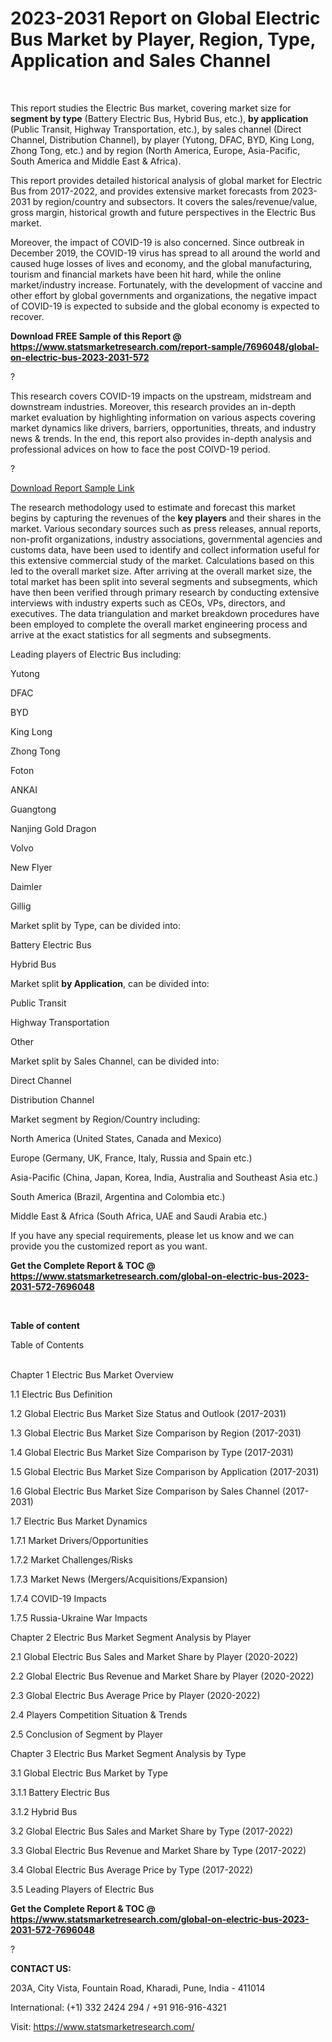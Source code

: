 <h1>2023-2031 Report on Global Electric Bus Market by Player, Region, Type, Application and Sales Channel</h1><br/><p>This report studies the Electric Bus market, covering market size for <strong>segment by type</strong> (Battery Electric Bus, Hybrid Bus, etc.), <strong>by application</strong> (Public Transit, Highway Transportation, etc.), by sales channel (Direct Channel, Distribution Channel), by player (Yutong, DFAC, BYD, King Long, Zhong Tong, etc.) and by region (North America, Europe, Asia-Pacific, South America and Middle East & Africa).</p>
 
 
 
 <p>This report provides detailed historical analysis of global market for Electric Bus from 2017-2022, and provides extensive market forecasts from 2023-2031 by region/country and subsectors. It covers the sales/revenue/value, gross margin, historical growth and future perspectives in the Electric Bus market.</p>
 
 
 
 <p>Moreover, the impact of COVID-19 is also concerned. Since outbreak in December 2019, the COVID-19 virus has spread to all around the world and caused huge losses of lives and economy, and the global manufacturing, tourism and financial markets have been hit hard, while the online market/industry increase. Fortunately, with the development of vaccine and other effort by global governments and organizations, the negative impact of COVID-19 is expected to subside and the global economy is expected to recover.</p>
 
 
 
 <div><b>Download FREE Sample of this Report @ <a href="https://www.statsmarketresearch.com/download-free-sample/7696048/global-on-electric-bus-2023-2031-572">https://www.statsmarketresearch.com/report-sample/7696048/global-on-electric-bus-2023-2031-572</a></b></div>
 
 
 
 <p>? </p>
 
 
 
 <p>This research covers COVID-19 impacts on the upstream, midstream and downstream industries. Moreover, this research provides an in-depth market evaluation by highlighting information on various aspects covering market dynamics like drivers, barriers, opportunities, threats, and industry news & trends. In the end, this report also provides in-depth analysis and professional advices on how to face the post COIVD-19 period.</p>
 
 
 
 <p>? </p>
 
 
 
 <p><a href="https://www.statsmarketresearch.com/download-free-sample/7696048/global-on-electric-bus-2023-2031-572">Download Report Sample Link</a></p>
 
 
 
 <p>The research methodology used to estimate and forecast this market begins by capturing the revenues of the <strong>key players</strong> and their shares in the market. Various secondary sources such as press releases, annual reports, non-profit organizations, industry associations, governmental agencies and customs data, have been used to identify and collect information useful for this extensive commercial study of the market. Calculations based on this led to the overall market size. After arriving at the overall market size, the total market has been split into several segments and subsegments, which have then been verified through primary research by conducting extensive interviews with industry experts such as CEOs, VPs, directors, and executives. The data triangulation and market breakdown procedures have been employed to complete the overall market engineering process and arrive at the exact statistics for all segments and subsegments.</p>
 
 
 
 <p>Leading players of Electric Bus including:</p>
 
 
 
 <p>Yutong</p>
 
 
 
 <p>DFAC</p>
 
 
 
 <p>BYD</p>
 
 
 
 <p>King Long</p>
 
 
 
 <p>Zhong Tong</p>
 
 
 
 <p>Foton</p>
 
 
 
 <p>ANKAI</p>
 
 
 
 <p>Guangtong</p>
 
 
 
 <p>Nanjing Gold Dragon</p>
 
 
 
 <p>Volvo</p>
 
 
 
 <p>New Flyer</p>
 
 
 
 <p>Daimler</p>
 
 
 
 <p>Gillig</p>
 
 
 
 <p>Market split by Type, can be divided into:</p>
 
 
 
 <p>Battery Electric Bus</p>
 
 
 
 <p>Hybrid Bus</p>
 
 
 
 <p>Market split <strong>by Application</strong>, can be divided into:</p>
 
 
 
 <p>Public Transit</p>
 
 
 
 <p>Highway Transportation</p>
 
 
 
 <p>Other</p>
 
 
 
 <p>Market split by Sales Channel, can be divided into:</p>
 
 
 
 <p>Direct Channel</p>
 
 
 
 <p>Distribution Channel</p>
 
 
 
 <p>Market segment by Region/Country including:</p>
 
 
 
 <p>North America (United States, Canada and Mexico)</p>
 
 
 
 <p>Europe (Germany, UK, France, Italy, Russia and Spain etc.)</p>
 
 
 
 <p>Asia-Pacific (China, Japan, Korea, India, Australia and Southeast Asia etc.)</p>
 
 
 
 <p>South America (Brazil, Argentina and Colombia etc.)</p>
 
 
 
 <p>Middle East & Africa (South Africa, UAE and Saudi Arabia etc.)</p>
 
 
 
 <p>If you have any special requirements, please let us know and we can provide you the customized report as you want.</p>
 
 
 
 <div><b>Get the Complete Report & TOC @ <a href="https://www.statsmarketresearch.com/global-on-electric-bus-2023-2031-572-7696048">https://www.statsmarketresearch.com/global-on-electric-bus-2023-2031-572-7696048</a></b></div>
 
 
 
 <p><br />
 
 <b>Table of content</b></p>
 
 
 
 <p>Table of Contents<br />
 
 <br />
 
 Chapter 1 Electric Bus Market Overview<br />
 
 1.1 Electric Bus Definition<br />
 
 1.2 Global Electric Bus Market Size Status and Outlook (2017-2031)<br />
 
 1.3 Global Electric Bus Market Size Comparison by Region (2017-2031)<br />
 
 1.4 Global Electric Bus Market Size Comparison by Type (2017-2031)<br />
 
 1.5 Global Electric Bus Market Size Comparison by Application (2017-2031)<br />
 
 1.6 Global Electric Bus Market Size Comparison by Sales Channel (2017-2031)<br />
 
 1.7 Electric Bus Market Dynamics<br />
 
 1.7.1 Market Drivers/Opportunities<br />
 
 1.7.2 Market Challenges/Risks<br />
 
 1.7.3 Market News (Mergers/Acquisitions/Expansion)<br />
 
 1.7.4 COVID-19 Impacts<br />
 
 1.7.5 Russia-Ukraine War Impacts<br />
 
 Chapter 2 Electric Bus Market Segment Analysis by Player<br />
 
 2.1 Global Electric Bus Sales and Market Share by Player (2020-2022)<br />
 
 2.2 Global Electric Bus Revenue and Market Share by Player (2020-2022)<br />
 
 2.3 Global Electric Bus Average Price by Player (2020-2022)<br />
 
 2.4 Players Competition Situation & Trends<br />
 
 2.5 Conclusion of Segment by Player<br />
 
 Chapter 3 Electric Bus Market Segment Analysis by Type<br />
 
 3.1 Global Electric Bus Market by Type<br />
 
 3.1.1 Battery Electric Bus<br />
 
 3.1.2 Hybrid Bus<br />
 
 3.2 Global Electric Bus Sales and Market Share by Type (2017-2022)<br />
 
 3.3 Global Electric Bus Revenue and Market Share by Type (2017-2022)<br />
 
 3.4 Global Electric Bus Average Price by Type (2017-2022)<br />
 
 3.5 Leading Players of Electric Bus</p>
 
 
 
 <div><b>Get the Complete Report & TOC @ <a href="https://www.statsmarketresearch.com/global-on-electric-bus-2023-2031-572-7696048">https://www.statsmarketresearch.com/global-on-electric-bus-2023-2031-572-7696048</a></b></div>
 
 
 
 <p>? </p>
 
 
 
 <p><b>CONTACT US:</b><br />
 
 203A, City Vista, Fountain Road, Kharadi, Pune, India - 411014<br />
 
 International: (+1) 332 2424 294 / +91 916-916-4321<br />
 
 Visit: <a href="https://www.statsmarketresearch.com/">https://www.statsmarketresearch.com/</a></p>